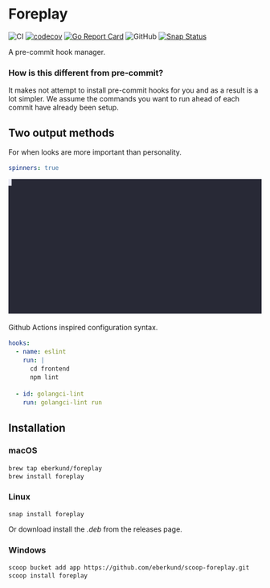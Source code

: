 # Foreplay

![CI](https://github.com/eberkund/foreplay/workflows/CI/badge.svg)
[![codecov](https://codecov.io/gh/eberkund/foreplay/branch/master/graph/badge.svg)](https://codecov.io/gh/eberkund/foreplay)
[![Go Report Card](https://goreportcard.com/badge/github.com/eberkund/foreplay)](https://goreportcard.com/report/github.com/eberkund/foreplay)
![GitHub](https://img.shields.io/github/license/eberkund/foreplay)
[![Snap Status](https://build.snapcraft.io/badge/eberkund/foreplay.svg)](https://snapcraft.io/foreplay)

A pre-commit hook manager.

### How is this different from pre-commit?

It makes not attempt to install pre-commit hooks for you and as a result is a lot simpler. We assume the commands you want to run ahead of each commit have already been setup.

## Two output methods

For when looks are more important than personality.

```yaml
spinners: true
```

![GitHub](./example.svg)

Github Actions inspired configuration syntax.

```yaml
hooks:
  - name: eslint
    run: |
      cd frontend
      npm lint

  - id: golangci-lint
    run: golangci-lint run
```

## Installation

### macOS

```shell script
brew tap eberkund/foreplay
brew install foreplay
```

### Linux

```shell script
snap install foreplay
```
Or download install the _.deb_ from the releases page.

### Windows

```shell script
scoop bucket add app https://github.com/eberkund/scoop-foreplay.git
scoop install foreplay
```
